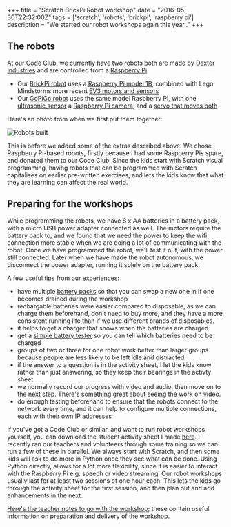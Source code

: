 +++
title = "Scratch BrickPi Robot workshop"
date = "2016-05-30T22:32:00Z"
tags = ['scratch', 'robots', 'brickpi', 'raspberry pi']
description = "We started our robot workshops again this year.."
+++


## The robots ##

At our Code Club, we currently have two robots both are made by [Dexter Industries](http://www.dexterindustries.com/) and are controlled from a [Raspberry Pi](https://www.raspberrypi.org/).
 
 - Our [BrickPi robot](http://www.dexterindustries.com/brickpi/) uses a [Raspberry Pi model 1B](https://www.raspberrypi.org/products/model-b/), combined with Lego Mindstorms more recent [EV3 motors and sensors](http://shop.lego.com/en-AU/LEGO-MINDSTORMS-EV3-31313)
 - Our [GoPiGo robot](http://www.dexterindustries.com/gopigo/) uses the same model Raspberry Pi, with one [ultrasonic sensor](http://www.dexterindustries.com/shop/ultrasonic-sensor/) a [Raspberry Pi camera](http://www.dexterindustries.com/howto/installing-the-raspberry-pi-camera/), and a [servo that moves both](http://www.dexterindustries.com/GoPiGo/getting-started-with-your-gopigo-raspberry-pi-robot-kit-2/1-assemble-the-gopigo-2/assemble-servo-package-assemble-the-raspberry-pi-robot-servo-kit-with-the-gopigo/)

Here's an photo from when we first put them together:

![Robots built](/images/robots_built.png)

This is before we added some of the extras described above. We chose Raspberry Pi-based robots, firstly because I had some Raspberry Pis spare, and donated them to our Code Club. Since the kids start with Scratch visual programming, having robots that can be programmed with Scratch capitalises on earlier pre-written exercises, and lets the kids know that what they are learning can affect the real world.

## Preparing for the workshops ##

While programming the robots, we have 8 x AA batteries in a battery pack, with a micro USB power adapter connected as well. The motors require the battery pack to, and we found that we need the power to keep the wifi connection more stable when we are doing a lot of communicating with the robot. Once we have programmed the robot, we'll test it out, with the power still connected. Later when we have made the robot autonomous, we disconnect the power adapter, running it solely on the battery pack.

A few useful tips from our experiences:

 - have multiple [battery packs](http://www.fishpond.com.au/Electronics/5Pcs-Spring-Loaded-Two-Sides-Plastic-8-x-15V-Batteries-Holder-Case/9999316532963?utm_source=googleps&utm_medium=ps&utm_campaign=AU&gclid=CJyF5JfBlssCFQGbvQodsHcLzQ) so that you can swap a new one in if one becomes drained during the workshop
 - rechargable batteries were easier compared to disposable, as we can charge them beforehand, don't need to buy more, and they have a more consistent running life than if we use different brands of disposables.
 - it helps to get a charger that shows when the batteries are charged
 - get a [simple battery tester](http://www.bunnings.com.au/arlec-battery-tester_p4410633) so you can tell which batteries need to be charged
 - groups of two or three for one robot work better than larger groups because people are less likely to be left idle and distracted
 - if the answer to a question is in the activity sheet, I let the kids know rather than just answering, so they keep their bearings in the activty sheet
 - we normally record our progress with video and audio, then move on to the next step. There's something great about seeing the work on video.
 - do enough testing beforehand to ensure that the robots connect to the network every time, and it can help to configure multiple connections, each with their own IP addresses

If you've got a Code Club or similar, and want to run robot workshops yourself, you can download the student activity sheet I made [here](/pdfs/brickpi_scratch_workshop-0.3.pdf). I recently ran our teachers and volunteers through some training so we can run a few of these in parallel. We always start with Scratch, and then some kids will ask to do more in Python once they see what can be done. Using Python directly, allows for a lot more flexibility, since it is easier to interact with the Raspberry Pi e.g. speech or video streaming. Our robot workshops usually last for at least two sessions of one hour each. This lets the kids go through the activity sheet for the first session, and then plan out and add enhancements in the next.

[Here's the teacher notes to go with the workshop](/pdfs/scratch_robot_workshop_teacher_guide-1.0.pdf); these contain useful information on preparation and delivery of the workshop.
